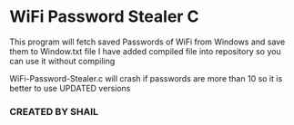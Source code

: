 # WiFi Password Stealer C

This program will fetch saved Passwords of WiFi from Windows and save them to Window.txt file
I have added compiled file into repository so you can use it without compiling

WiFi-Password-Stealer.c will crash if passwords are more than 10 so it is better to use UPDATED versions
<h3>CREATED BY SHAIL</h3>
